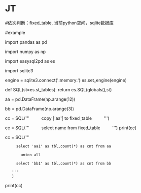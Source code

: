 # JT
#依次判断：fixed_table, 当前python空间，sqlite数据库

#example

import pandas as pd

import numpy as np

import easysql2pd as es

import sqlite3

engine = sqlite3.connect(':memory:')
es.set_engine(engine)

def SQL(st=es.st_tables):
    return es.SQL(globals(),st)

aa = pd.DataFrame(np.arange(12))

bb = pd.DataFrame(np.arange(3))


cc = SQL('''
         copy ['aa'] to fixed_table
         ''')

cc = SQL('''
         select name from fixed_table
         ''')
print(cc)

cc = SQL('''

         select 'aa1' as tbl,count(*) as cnt from aa
         
           union all
           
         select 'bb1' as tbl,count(*) as cnt from bb
         
       '''
       )

print(cc)
